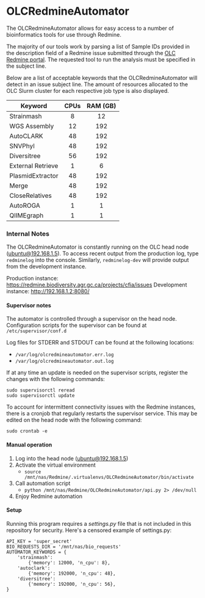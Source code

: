 # OLCRedmineAutomator

The OLCRedmineAutomator allows for easy access to a number of
bioinformatics tools for use through Redmine.

The majority of our tools work by parsing a list of Sample IDs provided
in the description field of a Redmine issue submitted through the
[OLC Redmine portal](http://redmine.biodiversity.agr.gc.ca/projects/cfia/).
The requested tool to run the analysis must be specified in the subject line.

Below are a list of acceptable keywords that the OLCRedmineAutomator
will detect in an issue subject line. The amount of resources allocated
to the OLC Slurm cluster for each respective job type is also displayed.

| Keyword          | CPUs |  RAM (GB)|
| ---------------  |:----:|:--------:|
| Strainmash       | 8    |  12      |
| WGS Assembly     | 12   |  192     |
| AutoCLARK        | 48   |  192     |
| SNVPhyl          | 48   |  192     |
| Diversitree      | 56   |  192     |
| External Retrieve| 1    |  6       |
| PlasmidExtractor | 48   |  192     |
| Merge            | 48   |  192     |
| CloseRelatives   | 48   |  192     |
| AutoROGA         | 1    |  1       |
| QIIMEgraph       | 1    |  1       |


### Internal Notes
The OLCRedmineAutomator is constantly running on the OLC head node (ubuntu@192.168.1.5).
To access recent output from the production log, type `redminelog` into the console.
Similarly, `redminelog-dev` will provide output from the development instance.

Production instance: https://redmine.biodiversity.agr.gc.ca/projects/cfia/issues
Development instance: http://192.168.1.2:8080/

#### Supervisor notes
The automator is controlled through a supervisor on the head node.
Configuration scripts for the supervisor can be found at `/etc/supervisor/conf.d`

Log files for STDERR and STDOUT can be found at the following locations:
- `/var/log/olcredmineautomator.err.log`
- `/var/log/olcredmineautomator.out.log`

If at any time an update is needed on the supervisor scripts,
register the changes with the following commands:
```
sudo supervisorctl reread
sudo supervisorctl update
```

To account for intermittent connectivity issues with the Redmine instances,
there is a cronjob that regularly restarts the supervisor service.
This may be edited on the head node with the following command:
```
sudo crontab -e
```

#### Manual operation
1. Log into the head node (ubuntu@192.168.1.5)
2. Activate the virtual environment
    - ```source /mnt/nas/Redmine/.virtualenvs/OLCRedmineAutomator/bin/activate```
3. Call automation script
    - ```python /mnt/nas/Redmine/OLCRedmineAutomator/api.py 2> /dev/null```
4. Enjoy Redmine automation


#### Setup
Running this program requires a *settings.py* file that is not included in
this repository for security. Here's a censored example of settings.py:

```
API_KEY = 'super_secret'
BIO_REQUESTS_DIR = '/mnt/nas/bio_requests'
AUTOMATOR_KEYWORDS = {
    'strainmash':
        {'memory': 12000, 'n_cpu': 8},
    'autoclark':
        {'memory': 192000, 'n_cpu': 48},
    'diversitree':
        {'memory': 192000, 'n_cpu': 56},
}
```